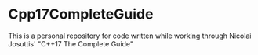 # Cpp17CompleteGuide
This is a personal repository for code written while working through Nicolai Josuttis' "C++17 The Complete Guide"
